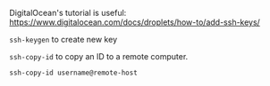 DigitalOcean's tutorial is useful: https://www.digitalocean.com/docs/droplets/how-to/add-ssh-keys/

`ssh-keygen` to create new key

`ssh-copy-id` to copy an ID to a remote computer.

`ssh-copy-id username@remote-host`